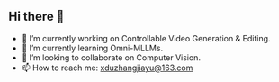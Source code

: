 ## Hi there 👋
- 🔭 I’m currently working on Controllable Video Generation & Editing.
- 🌱 I’m currently learning Omni-MLLMs.
- 👯 I’m looking to collaborate on Computer Vision.
- 📫 How to reach me: xduzhangjiayu@163.com
